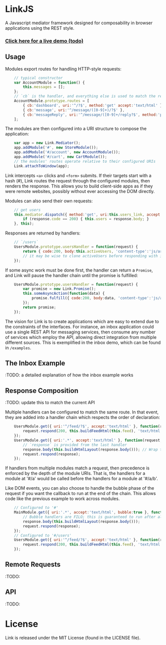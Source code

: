 # LinkJS

A Javascript mediator framework designed for composability in browser applications using the REST style.

### [Click here for a live demo (todo)](#todo)

## Usage

Modules export routes for handling HTTP-style requests:

```javascript
    // typical constructor
    var AccountModule = function() {
        this.messages = [];
    };
    // `cb` is the handler, and everything else is used to match the request to the route
    AccountModule.prototype.routes = [
        { cb:'dashboard', uri:'^/?$', method:'get' accept:'text/html' },
        { cb:'message', uri:'^/message/([0-9]+)/?$' },
        { cb:'messageReply', uri:'^/message/([0-9]+/reply?$', method:'post' }
    ];
```

The modules are then configured into a URI structure to compose the application:

```javascript
    var app = new Link.Mediator();
    app.addModule('#', new StoreModule());
    app.addModule('#/account', new AccountModule());
    app.addModule('#/cart', new CartModule());
    // the modules' routes operate relative to their configured URIs
    Link.attachToWindow(app);
```

Link intercepts `<a>` clicks and `<form>` submits. If their targets start with a hash (#), Link routes the
request through the configured modules, then renders the response. This allows you to build client-side apps
as if they were remote websites, possibly without ever accessing the DOM directly.

Modules can also send their own requests:

```javascript
    // get users
    this.mediator.dispatch({ method:'get', uri:this.users_link, accept:'js/array' }, function(response) {
        if (response.code == 200) { this.users = response.body; }
    }, this);
```

Responses are returned by handlers:

```javascript
    // `/users`
    UsersModule.prototype.usersHandler = function(request) {
        return { code:200, body:this.activeUsers, 'content-type':'js/array' };
        // it may be wise to clone activeUsers before responding with it
    });
```

If some async work must be done first, the handler can return a `Promise`, and Link will pause the handler chain until
the promise is fulfilled:


```javascript
    UsersModule.prototype.usersHandler = function(request) {
        var promise = new Link.Promise();
        this.someAsyncAction(function(data) {
            promise.fulfill({ code:200, body:data, 'content-type':'js/array' })
        });
        return promise;
    });
```

The vision for Link is to create applications which are easy to extend due to the constraints of the
interfaces. For instance, an inbox application could use a single REST API for messaging services, then consume
any number of services which employ the API, allowing direct integration from multiple different sources. This is
exemplified in the inbox demo, which can be found in `/examples`.

## The Inbox Example

:TODO: a detailed explanation of how the inbox example works

## Response Composition

:TODO: update this to match the current API

Multiple handlers can be configured to match the same route. In that event, they are added into a
handler chain which respects the order of declaration:

```javascript
    UsersModule.get({ uri:'^/feed/?$', accept:'text/html' }, function(request) {
        request.respond(200, this.buildFeedHtml(this.feed), 'text/html');
    });
    UsersModule.get({ uri:'.*', accept:'text/html' }, function(request, response) {
        // `response` is provided from the last handler
        response.body(this.buildHtmlLayout(response.body())); // Wrap the response body with our layout
        request.respond(response);
    });
```

If handlers from multiple modules match a request, then precedence is enforced by the depth of the module
URIs. That is, the handlers for a module at '#/a' would be called before the handlers for a module at
'#/a/b'.

Like DOM events, you can also choose to handle the bubble phase of the request if you want
the callback to run at the end of the chain. This allows code like the previous example to work
across modules.

```javascript
    // Configured to '#'
    MainModule.get({ uri:'.*', accept:'text/html', bubble:true }, function(request, response) {
        // Bubble handlers are FILO; this is guaranteed to run after all sub-module handlers
        response.body(this.buildHtmlLayout(response.body()));
        request.respond(response);
    });
    // Configured to '#/users'
    UsersModule.get({ uri:'^/feed/?$', accept:'text/html' }, function(request) {
        request.respond(200, this.buildFeedHtml(this.feed), 'text/html');
    });
```

## Remote Requests

:TODO:

## API

:TODO:

# License

Link is released under the MIT License (found in the LICENSE file).